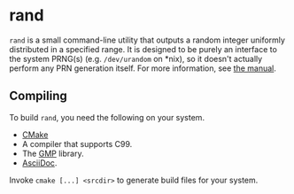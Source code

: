 rand
======
`rand` is a small command-line utility that outputs a random integer uniformly
distributed in a specified range. It is designed to be purely an interface to
the system PRNG(s) (e.g. `/dev/urandom` on \*nix), so it doesn't actually
perform any PRN generation itself. For more information, see
[the manual](manual.asciidoc).

Compiling
---------
To build `rand`, you need the following on your system.

*   [CMake](http://www.cmake.org)
*   A compiler that supports C99.
*   The [GMP](http://gmplib.org/) library.
*   [AsciiDoc](http://www.methods.co.nz/asciidoc/).

Invoke `cmake [...] <srcdir>` to generate build files for your system.
